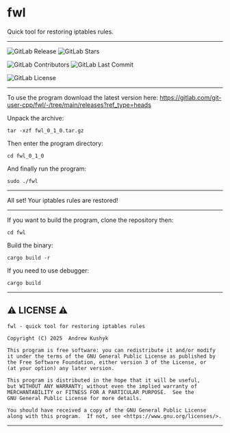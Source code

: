 # fwl

Quick tool for restoring iptables rules.

---

![GitLab Release](https://img.shields.io/gitlab/v/release/git-user-cpp%2Ffwl?display_name=release&date_order_by=released_at&style=flat-square&logo=gitlab)
![GitLab Stars](https://img.shields.io/gitlab/stars/git-user-cpp%2Ffwl?style=flat-square&logo=gitlab)

![GitLab Contributors](https://img.shields.io/gitlab/contributors/git-user-cpp%2Ffwl?style=flat-square&logo=gitlab) ![GitLab Last Commit](https://img.shields.io/gitlab/last-commit/git-user-cpp%2Ffwl?style=flat-square&logo=gitlab)

![GitLab License](https://img.shields.io/gitlab/license/git-user-cpp%2Ffwl?style=flat-square&logo=gitlab)

---

To use the program download the latest version here: https://gitlab.com/git-user-cpp/fwl/-/tree/main/releases?ref_type=heads

Unpack the archive:
```
tar -xzf fwl_0_1_0.tar.gz
```
Then enter the program directory:
```
cd fwl_0_1_0
```
And finally run the program:
```
sudo ./fwl
```

---

All set! Your iptables rules are restored!

---

If you want to build the program, clone the repository then:
```
cd fwl
```
Build the binary:
```
cargo build -r
```
If you need to use debugger:
```
cargo build
```

---

## ⚠️ LICENSE ⚠️

    fwl - quick tool for restoring iptables rules

    Copyright (C) 2025  Andrew Kushyk

    This program is free software: you can redistribute it and/or modify
    it under the terms of the GNU General Public License as published by
    the Free Software Foundation, either version 3 of the License, or
    (at your option) any later version.

    This program is distributed in the hope that it will be useful,
    but WITHOUT ANY WARRANTY; without even the implied warranty of
    MERCHANTABILITY or FITNESS FOR A PARTICULAR PURPOSE.  See the
    GNU General Public License for more details.

    You should have received a copy of the GNU General Public License
    along with this program.  If not, see <https://www.gnu.org/licenses/>.

---
